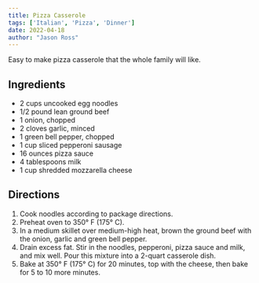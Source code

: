 ```yaml
---
title: Pizza Casserole
tags: ['Italian', 'Pizza', 'Dinner']
date: 2022-04-18
author: "Jason Ross"
---
```


Easy to make pizza casserole that the whole family will like.

## Ingredients

- 2 cups uncooked egg noodles
- 1/2 pound lean ground beef
- 1 onion, chopped
- 2 cloves garlic, minced
- 1 green bell pepper, chopped
- 1 cup sliced pepperoni sausage
- 16 ounces pizza sauce
- 4 tablespoons milk
- 1 cup shredded mozzarella cheese

## Directions

1. Cook noodles according to package directions.
2. Preheat oven to 350&deg; F (175&deg; C).
3. In a medium skillet over medium-high heat, brown the ground beef with the onion, garlic and green bell pepper.
4. Drain excess fat. Stir in the noodles, pepperoni, pizza sauce and milk, and mix well. Pour this mixture into a 2-quart casserole dish.
5. Bake at 350&deg; F (175&deg; C) for 20 minutes, top with the cheese, then bake for 5 to 10 more minutes.